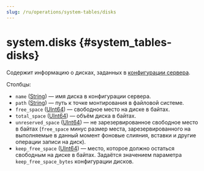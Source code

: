 ```yaml
---
slug: /ru/operations/system-tables/disks
---
```

# system.disks {#system_tables-disks}

Cодержит информацию о дисках, заданных в [конфигурации сервера](../../engines/table-engines/mergetree-family/mergetree.md#table_engine-mergetree-multiple-volumes_configure).

Столбцы:

-   `name` ([String](../../sql-reference/data-types/string.md)) — имя диска в конфигурации сервера.
-   `path` ([String](../../sql-reference/data-types/string.md)) — путь к точке монтирования в файловой системе.
-   `free_space` ([UInt64](../../sql-reference/data-types/int-uint.md)) — свободное место на диске в байтах.
-   `total_space` ([UInt64](../../sql-reference/data-types/int-uint.md)) — объём диска в байтах.
-   `unreserved_space` ([UInt64](../../sql-reference/data-types/int-uint.md)) — не зарезервированное cвободное место в байтах (`free_space` минус размер места, зарезервированного на  выполняемые в данный момент фоновые слияния, вставки и другие операции записи на диск).
-   `keep_free_space` ([UInt64](../../sql-reference/data-types/int-uint.md)) — место, которое должно остаться свободным на диске в байтах. Задаётся значением параметра `keep_free_space_bytes` конфигурации дисков.

